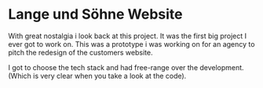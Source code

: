 # Lange und Söhne Website

With great nostalgia i look back at this project. It was the first big project I ever got to work on. This was a prototype i was working on for an agency to pitch the redesign of the customers website.

I got to choose the tech stack and had free-range over the development. (Which is very clear when you take a look at the code).

